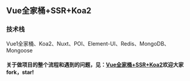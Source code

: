 ## Vue全家桶+SSR+Koa2

### 技术栈
Vue1全家桶、Koa2、Nuxt、POI、Element-UI、Redis、MongoDB、Mongoose

#### 关于做项目的整个流程和遇到的问题，见：[Vue全家桶+SSR+Koa2](https://blog.csdn.net/LFY836126/article/details/95161684)欢迎大家fork，star!